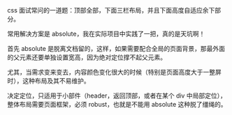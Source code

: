 css 面试常问的一道题：顶部全部，下面三栏布局，并且下面高度自适应余下部分。

常用解决方案是 absolute，我在实际项目中实践了一把，真的是天坑啊！

首先 absolute 是脱离文档留的，这样，如果需要配合全局的页面背景，那最外面的父元素还要单独设置宽高，因为绝对定位撑不起父元素。

尤其，当需求变来变去，内容颜色变化很大的时候（特别是页面高度大于一整屏时），这种布局及其不易维护。

决定定位，只适用于小部件（header，返回顶部，或者在某个 div 中局部定位），整体布局需要页面框架，必须 robust，也就是不能用 absolute 这种脱了缰绳的。
